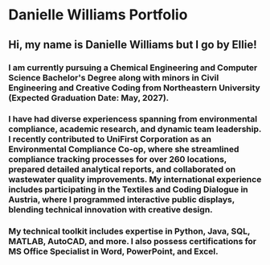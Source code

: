 # Danielle Williams Portfolio

## Hi, my name is Danielle Williams but I go by Ellie!

### I am currently pursuing a Chemical Engineering and Computer Science Bachelor's Degree along with minors in Civil Engineering and Creative Coding from Northeastern University (Expected Graduation Date: May, 2027).

### I have had diverse experiencess spanning from environmental compliance, academic research, and dynamic team leadership. I recently contributed to UniFirst Corporation as an Environmental Compliance Co-op, where she streamlined compliance tracking processes for over 260 locations, prepared detailed analytical reports, and collaborated on wastewater quality improvements. My international experience includes participating in the Textiles and Coding Dialogue in Austria, where I programmed interactive public displays, blending technical innovation with creative design.

### My technical toolkit includes expertise in Python, Java, SQL, MATLAB, AutoCAD, and more. I also possess certifications for MS Office Specialist in Word, PowerPoint, and Excel.
